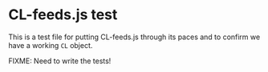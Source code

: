 
# CL-feeds.js test

This is a test file for putting CL-feeds.js through its paces and to confirm
we have a working `CL` object. 

FIXME: Need to write the tests!

<style>
#status {
    font-size: 1em;
}
</style>
<code><pre id="status"></pre></code>

<!-- START: test sequence for CL-feeds.js -->

<script src="CL-core.js"></script>
<script src="CL-feeds.js"></script>
<script>

(function (document, window) {
"use strict";
let cl = Object.assign({}, window.CL),
    status = document.getElementById("status");

function println(...s) {
    s.forEach(function(s) {
        console.log(s);
        status.append(s + "\n");
    });
}

/*
 * Run the following test sequences
 */
let func_cnt = 0;
    
println("\nRunning tests in a pipeline\n");

function testGetFeed(tests,err) {
    let self = this;

    println("Testing testGetFeed() ...");
    self.getFeed('https://feeds.library.caltech.edu/people/people_list.json', function(src, err) {
        let data = [];

        if (err !== "") {
            tests.errors++;
            println("FAILED: error", err, tests);
            self.nextCallbackFn(tests, err);
            return;
        }
        try {
            data = JSON.parse(src)
        } catch (e) {
            tests.errors++;
            println("Expected a JSON response, got", e);
            self.nextCallbackFn(tests, err);
            return;
        }
            
        if (Array.isArray(data) !== true) {
            tests.errors++;
            println("FAILED: error, expected an array, got", typeof data, JSON.stringify(data), tests);
            self.nextCallbackFn(tests, err);
            return;
        }
        if (data.length === 0) {
            tests.errors++;
            println("FAILED: error, expected a populated array, empty array", tests);
            self.nextCallbackFn(tests, err);
            return;
        }
        tests.success++;
        println("Testing testGetFeed() OK");
        self.nextCallbackFn(tests, err);
    });
}

function testSummary(tests, err) {
    let self = this;
    if (err !== "") {
        println("FAILED: error", err, tests);
        return;
    }
    println("Failures: " + tests.errors);
    println("Warnings: " + tests.warnings);
    println("Successful: " + tests.success + "/" + tests.count);
}

/* Run the rest of the tests in a pipeline */
let tests = {
        "success": 0,
        "warnings": 0,
        "errors": 0,
        "count": 0
    };
cl.pipeline(tests, "", 
    testGetFeed,
    testSummary);
}(document, window));

</script>

<!--   END: test sequence for CL-feeds.js -->
